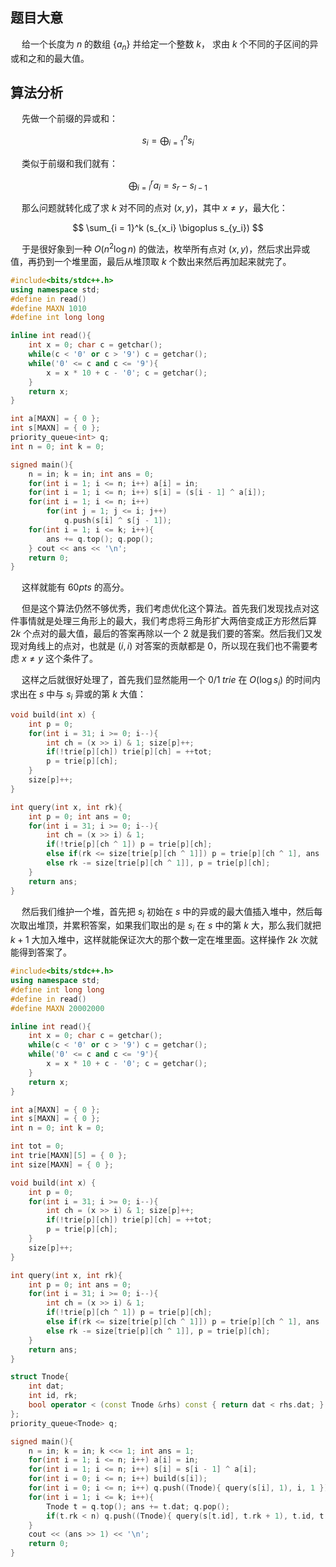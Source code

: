 ## 题目大意

&emsp; 给一个长度为 $n$ 的数组 $\{ a_n \}$ 并给定一个整数 $k$， 求由 $k$ 个不同的子区间的异或和之和的最大值。

## 算法分析

&emsp; 先做一个前缀的异或和：

$$ s_i = \bigoplus_{i = 1}^n s_i $$

&emsp; 类似于前缀和我们就有：

$$ \bigoplus_{i = l}^ra_i = s_r - s_{l - 1} $$

&emsp; 那么问题就转化成了求 $k$ 对不同的点对 $(x, y)$，其中 $x \neq y$，最大化：

$$ \sum_{i = 1}^k (s_{x_i} \bigoplus s_{y_i}) $$

&emsp; 于是很好象到一种 $O(n^2\log n)$ 的做法，枚举所有点对 $(x, y)$，然后求出异或值，再扔到一个堆里面，最后从堆顶取 $k$ 个数出来然后再加起来就完了。

```cpp
#include<bits/stdc++.h>
using namespace std;
#define in read()
#define MAXN 1010
#define int long long

inline int read(){
	int x = 0; char c = getchar();
	while(c < '0' or c > '9') c = getchar();
	while('0' <= c and c <= '9'){
		x = x * 10 + c - '0'; c = getchar();
	}
	return x;
}

int a[MAXN] = { 0 };
int s[MAXN] = { 0 };
priority_queue<int> q;
int n = 0; int k = 0;

signed main(){
	n = in; k = in; int ans = 0;
	for(int i = 1; i <= n; i++) a[i] = in;
	for(int i = 1; i <= n; i++) s[i] = (s[i - 1] ^ a[i]);
	for(int i = 1; i <= n; i++)
		for(int j = 1; j <= i; j++)
			q.push(s[i] ^ s[j - 1]);
	for(int i = 1; i <= k; i++){
		ans += q.top(); q.pop();
	} cout << ans << '\n';
	return 0;
}
```

&emsp; 这样就能有 $60pts$ 的高分。

&emsp; 但是这个算法仍然不够优秀，我们考虑优化这个算法。首先我们发现找点对这件事情就是处理三角形上的最大，我们考虑将三角形扩大两倍变成正方形然后算 $2k$ 个点对的最大值，最后的答案再除以一个 $2$ 就是我们要的答案。然后我们又发现对角线上的点对，也就是 $(i, i)$ 对答案的贡献都是 $0$，所以现在我们也不需要考虑 $x \neq y$ 这个条件了。


&emsp; 这样之后就很好处理了，首先我们显然能用一个 $0/1 \; trie$ 在 $O(\log s_i)$ 的时间内求出在 $s$ 中与 $s_i$ 异或的第 $k$ 大值：

```cpp
void build(int x) {
    int p = 0;
    for(int i = 31; i >= 0; i--){
        int ch = (x >> i) & 1; size[p]++;
        if(!trie[p][ch]) trie[p][ch] = ++tot;
        p = trie[p][ch];
    }
    size[p]++;
}

int query(int x, int rk){
	int p = 0; int ans = 0;
	for(int i = 31; i >= 0; i--){
		int ch = (x >> i) & 1;
		if(!trie[p][ch ^ 1]) p = trie[p][ch];                                         // 如果没有相反的直接跑 
		else if(rk <= size[trie[p][ch ^ 1]]) p = trie[p][ch ^ 1], ans |= 1ll << i;    // 相反的子树大小大于等于当前值 
		else rk -= size[trie[p][ch ^ 1]], p = trie[p][ch];
	}
	return ans;
}
```

&emsp; 然后我们维护一个堆，首先把 $s_i$ 初始在 $s$ 中的异或的最大值插入堆中，然后每次取出堆顶，并累积答案，如果我们取出的是 $s_i$ 在 $s$ 中的第 $k$ 大，那么我们就把 $k + 1$ 大加入堆中，这样就能保证次大的那个数一定在堆里面。这样操作 $2k$ 次就能得到答案了。

```cpp
#include<bits/stdc++.h>
using namespace std;
#define int long long
#define in read()
#define MAXN 20002000

inline int read(){
	int x = 0; char c = getchar();
	while(c < '0' or c > '9') c = getchar();
	while('0' <= c and c <= '9'){
		x = x * 10 + c - '0'; c = getchar();
	}
	return x;
}

int a[MAXN] = { 0 };
int s[MAXN] = { 0 };
int n = 0; int k = 0;

int tot = 0;
int trie[MAXN][5] = { 0 };
int size[MAXN] = { 0 };

void build(int x) {
    int p = 0;
    for(int i = 31; i >= 0; i--){
        int ch = (x >> i) & 1; size[p]++;
        if(!trie[p][ch]) trie[p][ch] = ++tot;
        p = trie[p][ch];
    }
    size[p]++;
}

int query(int x, int rk){
	int p = 0; int ans = 0;
	for(int i = 31; i >= 0; i--){
		int ch = (x >> i) & 1;
		if(!trie[p][ch ^ 1]) p = trie[p][ch];                                       // 如果没有相反的直接跑 
		else if(rk <= size[trie[p][ch ^ 1]]) p = trie[p][ch ^ 1], ans |= 1ll << i;    // 相反的子树大小大于等于当前值 
		else rk -= size[trie[p][ch ^ 1]], p = trie[p][ch];
	}
	return ans;
}

struct Tnode{
	int dat;
	int id, rk;
	bool operator < (const Tnode &rhs) const { return dat < rhs.dat; }
};
priority_queue<Tnode> q;

signed main(){
	n = in; k = in; k <<= 1; int ans = 1;
	for(int i = 1; i <= n; i++) a[i] = in;
	for(int i = 1; i <= n; i++) s[i] = s[i - 1] ^ a[i];
	for(int i = 0; i <= n; i++) build(s[i]);                                 // 注意有 0
	for(int i = 0; i <= n; i++) q.push((Tnode){ query(s[i], 1), i, 1 });     // 0
	for(int i = 1; i <= k; i++){
		Tnode t = q.top(); ans += t.dat; q.pop();
		if(t.rk < n) q.push((Tnode){ query(s[t.id], t.rk + 1), t.id, t.rk + 1 });
	}
	cout << (ans >> 1) << '\n';
	return 0;
}
```